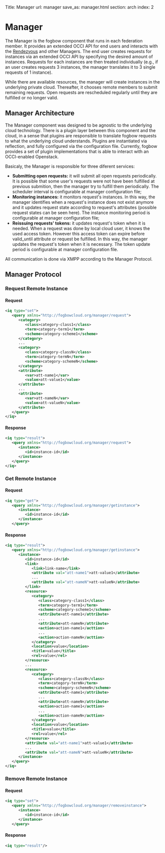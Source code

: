Title: Manager
url: manager
save_as: manager.html
section: arch
index: 2

# Manager

The Manager is the fogbow component that runs in each federation member. It provides an extended OCCI API for end users and interacts with the [Rendezvous](http://www.fogbowcloud.org/rendezvous) and other Managers. The end user creates requests for instances via an extended OCCI API by specifying the desired amount of instances. Requests for each instances are then treated individually (e.g., if an user creates requests 3 instances, the manager translates it to 3 single requests of 1 instance). 

While there are available resources, the manager will create instances in the underlying private cloud. Thereafter, it chooses remote members to submit remaining requests. Open requests are rescheduled regularly until they are fulfilled or no longer valid. 

## Manager Architecture

The Manager component was designed to be agnostic to the underlying cloud technology. There is a plugin layer between this component and the cloud, in a sense that plugins are responsible to translate fogbow requests to what the underlying cloud understands.  Plugins are instantiated via reflection, and fully configured via the configuration file. Currently, fogbow provides a set of plugin implementations that is able to interact with an OCCI-enabled Openstack.

Basicaly, the Manager is responsible for three diferent services:

* **Submitting open requests:** it will submit all open requests periodically. It is possible that some user's requests were not have been fulfilled at previous submition, then the manager try to fulfill them periodically. The scheduler interval is configurable at manager configuration file;
* **Monitoring instances:** it monitors request's instances. In this way, the manager identifies when a request's instance does not exist anymore and it updates request state according to request's attributes (possible request states can be seen here). The instance monitoring period is configurable at manager configuration file;
* **Reissuing requests' tokens:** it updates request's token when it is needed. When a request was done by local cloud user, it knows the used access token. However this access token can expire before valid_until attribute or request be fulfilled. In this way, the manager updates the request's token when it is necessary. The token update period is configurable at manager configuration file.

All communication is done via XMPP according to the Manager Protocol.

## Manager Protocol

### Request Remote Instance

#### Request

```xml 
<iq type="set">
   <query xmlns="http://fogbowcloud.org/manager/request">
      <category>
         <class>category-class1</class>
         <term>category-term1</term>
         <scheme>category-scheme1</scheme>
      </category>
      ...
      <category>
         <class>category-classN</class>
         <term>category-termN</term>
         <scheme>category-schemeN</scheme>
      </category>
      <attribute>
         <var>att-name1</var>
         <value>att-value1</value>
      </attribute>
      ...
      <attribute>
         <var>att-nameN</var>
         <value>att-valueN</value>
      </attribute>
   </query>
</iq>
```

#### Response

```xml 
<iq type="result">
   <query xmlns="http://fogbowcloud.org/manager/request">
      <instance>
         <id>instance-id</id>
      </instance>
   </query>
</iq>
```

### Get Remote Instance

#### Request

```xml 
<iq type="get">
   <query xmlns="http://fogbowcloud.org/manager/getinstance">
      <instance>
         <id>instance-id</id>
      </instance>
   </query>
```

#### Response

```xml 
<iq type="result">
   <query xmlns="http://fogbowcloud.org/manager/getinstance">
      <instance>
         <id>instance-id</id>
         <link>
            <link>link-name</link>
            <attribute val="att-name1">att-value1</attribute>
            ...
            <attribute val="att-nameN">att-valueN</attribute>
         </link>
         <resource>
            <category>
               <class>category-class1</class>
               <term>category-term1</term>
               <scheme>category-scheme1</scheme>
               <attribute>att-name1</attribute>
               ...
               <attribute>att-nameN</attribute>
               <action>action-name1</acttion>
               ...
               <action>action-nameN</acttion>
            </category>
            <location>value</location>
            <title>value</title>
            <rel>value</rel>
         </resource>
         ...
         <resource>
            <category>
               <class>category-classN</class>
               <term>category-termN</term>
               <scheme>category-schemeN</scheme>
               <attribute>att-name1</attribute>
               ...
               <attribute>att-nameN</attribute>
               <action>action-name1</acttion>
               ...
               <action>action-nameN</acttion>
            </category>
            <location>value</location>
            <title>value</title>
            <rel>value</rel>
         </resource>
         <attribute val="att-name1">att-value1</attribute>
         ...
         <attribute val="att-nameN">att-valueN</attribute>
      </instance>
   </query>
</iq>
```

### Remove Remote Instance

#### Request

```xml 
<iq type="set">
   <query xmlns="http://fogbowcloud.org/manager/removeinstance">
      <instance>
         <id>instance-id</id>
      </instance>
   </query>
```

#### Response

```xml 
<iq type="result"/>
```
